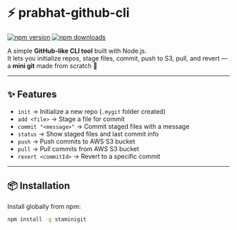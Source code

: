 # ⚡ prabhat-github-cli  

[![npm version](https://img.shields.io/npm/v/prabhat-github-cli.svg)](https://www.npmjs.com/package/staminigit)
[![npm downloads](https://img.shields.io/npm/dt/staminigit.svg)](https://www.npmjs.com/package/staminigit)

A simple **GitHub-like CLI tool** built with Node.js.  
It lets you initialize repos, stage files, commit, push to S3, pull, and revert — a **mini git** made from scratch 🚀  

---

## ✨ Features

- `init` → Initialize a new repo (`.mygit` folder created)  
- `add <file>` → Stage a file for commit  
- `commit "<message>"` → Commit staged files with a message  
- `status` → Show staged files and last commit info  
- `push` → Push commits to AWS S3 bucket  
- `pull` → Pull commits from AWS S3 bucket  
- `revert <commitId>` → Revert to a specific commit  

---

## 📦 Installation

Install globally from npm:

```bash
npm install -g staminigit